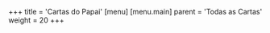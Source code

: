 +++
title = 'Cartas do Papai'
[menu]
  [menu.main]
    parent = 'Todas as Cartas'
    weight = 20
+++